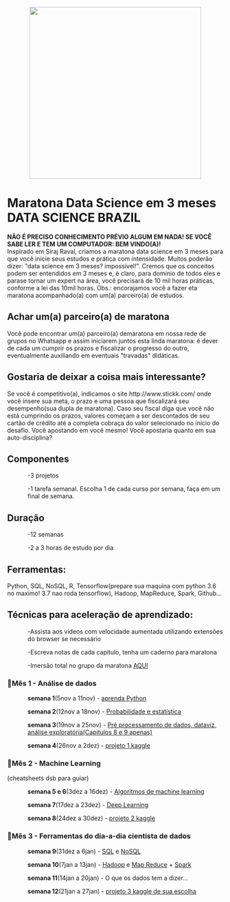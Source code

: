 <p style="text-align:center;"><img src="https://uploaddeimagens.com.br/images/001/699/281/original/maratona_dsb.png?1541002812" width="400" height="400" align="center"></p>
<h1>Maratona Data Science em 3 meses DATA SCIENCE BRAZIL</h1>
<b>NÃO É PRECISO CONHECIMENTO PRÉVIO ALGUM EM NADA! SE VOCÊ SABE LER E TEM UM COMPUTADOR: BEM VINDO(A)!</b><br>
Inspirado em Siraj Raval, criamos a maratona data science em 3 meses para que você inicie seus estudos e prática com intensidade. Muitos poderão dizer: "data science em 3 meses? impossível!". Cremos que os conceitos podem ser entendidos em 3 meses e, é claro, para domínio de todos eles e parase tornar um expert na área, você precisará de 10 mil horas práticas, conforme a lei das 10mil horas. Obs.: encorajamos você a fazer eta maratona acompanhado(a) com um(a) parceiro(a) de estudos.

<h2>Achar um(a) parceiro(a) de maratona</h2>
Você pode encontrar um(a) parceiro(a) demaratona em nossa rede de grupos no Whatsapp e assim iniciarem juntos esta linda maratona: é dever de cada um cumprir os prazos e fiscalizar o progresso do outro, eventualmente auxiliando em eventuais "travadas" didáticas.

<h2>Gostaria de deixar a coisa mais interessante?</h2>
Se você é competitivo(a), indicamos o site http://www.stickk.com/ onde você insere sua meta, o prazo e uma pessoa que fiscalizará seu desempenho(sua dupla de maratona). Caso seu fiscal diga que você não está cumprindo os prazos, valores começam a ser descontados de seu cartão de crédito até a completa cobraça do valor selecionado no inicio do desafio. Você apostando em você mesmo! Você apostaria quanto em sua auto-disciplina?

<h2>Componentes</h2>
<ol>
<ul>-3 projetos</ul>
<ul>-1 tarefa semanal. Escolha 1 de cada curso por semana, faça em um final de semana.</ul>
</ol>

<h2>Duração</h2>
<ol>
<ul>-12 semanas</ul>
<ul>-2 a 3 horas de estudo por dia</ul>
</ol>
<h2>Ferramentas:</h2>
Python, SQL, NoSQL, R, Tensorflow(prepare sua maquina com python 3.6 no maximo! 3.7 nao roda tensorflow), Hadoop, MapReduce, Spark, Github...

<h2>Técnicas para aceleração de aprendizado:</h2>
<ol>
<ul>-Assista aos videos com velocidade aumentada utilizando extensões do browser se necessário</ul>
<ul>-Escreva notas de cada capitulo, tenha um caderno para maratona</ul>
<ul>-Imersão total no grupo da maratona <a href="https://chat.whatsapp.com/CpSlikjpDzK3bfId7UIds2">AQUI</ul></a>
</ol>
<h3>🔴Mês 1 - Análise de dados</h3>
<ol>
<ul><b>semana 1</b>(5nov a 11nov) - <a href="https://solyd.com.br/treinamentos/python-basico">aprenda Python</ul></a>
<ul><b>semana 2</b>(12nov a 18nov) - <a href="https://www.learncafe.com/cursos/curso-de-estatistica-e-probabilidade---escolha-o-video-pelo-assunto-que-esta-abaixo:-4">Probabilidade e estatística</ul></a>
<ul><b>semana 3</b>(19nov a 25nov) - <a href="https://www.datascienceacademy.com.br/course?courseid=python-fundamentos">Pré processamento de dados, dataviz, análise exploratória(Capitulos 8 e 9 apenas)</ul></a>
<ul><b>semana 4</b>(26nov a 2dez) - <a href="https://www.kaggle.com/c/titanic">projeto 1 kaggle</ul></a>
</ol>
<h3>🔴Mês 2 - Machine Learning</h3>
(cheatsheets dsb para guiar)
<ol>
<ul><b>semana 5 e 6</b>(3dez a 16dez) - <a href="http://cursos.leg.ufpr.br/ML4all/">Algoritmos de machine learning</ul></a>
<ul><b>semana 7</b>(17dez a 23dez) - <a href="https://www.youtube.com/playlist?list=PL4OAe-tL47sbzwP6pWR6NQ5ESOt-Ktrih">Deep Learning</ul></a>
<ul><b>semana 8</b>(24dez a 30dez) - <a href="https://www.kaggle.com/c/digit-recognizer">projeto 2 kaggle</ul></a>
</ol>
<h3>🔴Mês 3 - Ferramentas do dia-a-dia cientista de dados</h3>
<ol>
  <ul><b>semana 9</b>(31dez a 6jan) - <a href="https://www.cursoemvideo.com/course/curso-banco-dados-mysql/">SQL</a> e <a href="https://www.youtube.com/playlist?list=PL4OAe-tL47sZeAX1LXxSZxXtqj1fYGkF1">NoSQL</ul></a>
<ul><b>semana 10</b>(7jan a 13jan) - <a href="https://www.bigdatauniversity.com.br/courses/BDUPT/BD001PT/2015/about">Hadoop</a> e <a href="https://www.bigdatauniversity.com.br/courses/BDUPT/BD010PT/2015/about">Map Reduce</a> + <a href="https://www.bigdatauniversity.com.br/courses/BDUPT/BD095PT/2015/about">Spark</ul></a>
<ul><b>semana 11</b>(14jan a 20jan) - O que os dados tem a dizer...</ul>
<ul><b>semana 12</b>(21jan a 27jan) - <a href="https://www.kaggle.com/competitions?sortBy=grouped&group=general&page=1&pageSize=20&category=gettingStarted">projeto 3 kaggle de sua escolha</ul></a>
</ol>
